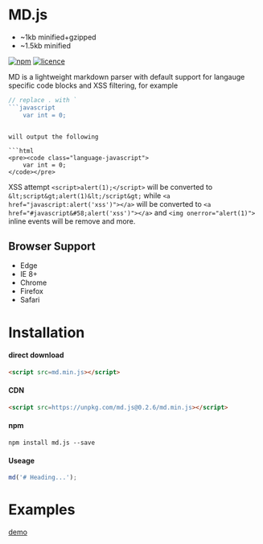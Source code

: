 # MD.js 

- ~1kb minified+gzipped
- ~1.5kb minified

[![npm](https://img.shields.io/npm/v/md.js.svg?style=flat)](https://www.npmjs.com/package/md.js) [![licence](https://img.shields.io/badge/licence-MIT-blue.svg?style=flat)](https://github.com/thysultan/md.js/blob/master/LICENSE.md)

MD is a lightweight markdown parser with default support for langauge specific code blocks and XSS filtering, for example

```javascript
// replace . with `
```javascript
	var int = 0;
```
```

will output the following

```html
<pre><code class="language-javascript">
	var int = 0;
</code></pre>
```

XSS attempt `<script>alert(1);</script>` will be converted to `&lt;script&gt;alert(1)&lt;/script&gt;`
while `<a href="javascript:alert('xss')"></a>` will be converted to `<a href="#javascript&#58;alert('xss')"></a>`
and `<img onerror="alert(1)">` inline events will be remove and more.

## Browser Support

* Edge
* IE 8+
* Chrome
* Firefox
* Safari

# Installation

#### direct download

```html
<script src=md.min.js></script>
```

#### CDN

```html
<script src=https://unpkg.com/md.js@0.2.6/md.min.js></script>
```

#### npm

```
npm install md.js --save
```

#### Useage

```javascript
md('# Heading...');
```

# Examples

[demo](https://rawgit.com/thysultan/md.js/master/examples/index.html)